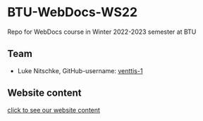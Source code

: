 # BTU-WebDocs-WS22
Repo for WebDocs course in Winter 2022-2023 semester at BTU
## Team
* Luke Nitschke, GitHub-username: [venttis-1](https://github.com/venttis-1)

## Website content
[click to see our website content](https://htmlpreview.github.io/?https://github.com/fontvu/BTU-WebDocs-WS22/blob/main/assignment-2a/task5/credits.html)
